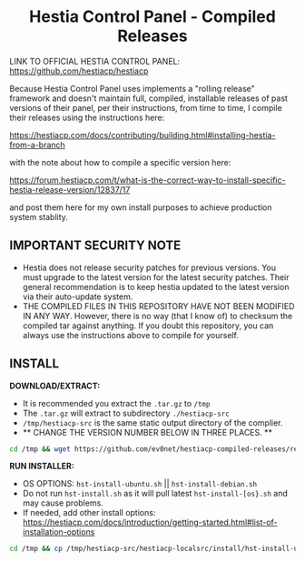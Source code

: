 <h1 align="center">Hestia Control Panel - Compiled Releases</h1>

LINK TO OFFICIAL HESTIA CONTROL PANEL: https://github.com/hestiacp/hestiacp

Because Hestia Control Panel uses implements a "rolling release" framework and doesn't maintain full, compiled, installable releases of past versions of their panel, per their instructions, from time to time, I compile their releases using the instructions here: 

https://hestiacp.com/docs/contributing/building.html#installing-hestia-from-a-branch 

with the note about how to compile a specific version here: 

https://forum.hestiacp.com/t/what-is-the-correct-way-to-install-specific-hestia-release-version/12837/17 

and post them here for my own install purposes to achieve production system stablity.

## IMPORTANT SECURITY NOTE

- Hestia does not release security patches for previous versions. You must upgrade to the latest version for the latest security patches. Their general recommendation is to keep hestia updated to the latest version via their auto-update system.
- THE COMPILED FILES IN THIS REPOSITORY HAVE NOT BEEN MODIFIED IN ANY WAY. However, there is no way (that I know of) to checksum the compiled tar against anything. If you doubt this repository, you can always use the instructions above to compile for yourself.

## INSTALL

**DOWNLOAD/EXTRACT:**
- It is recommended you extract the `.tar.gz` to `/tmp`
- The `.tar.gz` will extract to subdirectory `./hestiacp-src`
- `/tmp/hestiacp-src` is the same static output directory of the complier.
- ** CHANGE THE VERSION NUMBER BELOW IN THREE PLACES. **

```bash
cd /tmp && wget https://github.com/ev0net/hestiacp-compiled-releases/releases/download/1.8.11/hestiacp-src-1.8.11.tar.gz && tar -xzvf hestiacp-src-1.8.11.tar.gz
```

**RUN INSTALLER:** 
- OS OPTIONS: `hst-install-ubuntu.sh` || `hst-install-debian.sh`
- Do not run `hst-install.sh` as it will pull latest `hst-install-[os}.sh` and may cause problems.
- If needed, add other install options: https://hestiacp.com/docs/introduction/getting-started.html#list-of-installation-options

```bash
cd /tmp && cp /tmp/hestiacp-src/hestiacp-localsrc/install/hst-install-ubuntu.sh . && bash hst-install-ubuntu.sh --with-debs /tmp/hestiacp-src/deb/
```
